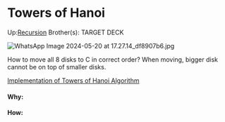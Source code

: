 # Towers of Hanoi

Up:[Recursion](recursion)
Brother(s):
TARGET DECK

![WhatsApp Image 2024-05-20 at 17.27.14_df8907b6.jpg](whatsapp_image_2024-05-20_at_17.27.14_df8907b6.jpg)

How to move all 8 disks to C in correct order?
When moving, bigger disk cannot be on top of smaller disks.

[Implementation of Towers of Hanoi Algorithm](implementation_of_towers_of_hanoi_algorithm)

































#### Why:
#### How:









